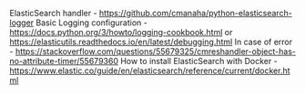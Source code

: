 ElasticSearch handler -  https://github.com/cmanaha/python-elasticsearch-logger
Basic Logging configuration - https://docs.python.org/3/howto/logging-cookbook.html or https://elasticutils.readthedocs.io/en/latest/debugging.html
In case of error  - https://stackoverflow.com/questions/55679325/cmreshandler-object-has-no-attribute-timer/55679360
How to install ElasticSearch with Docker - https://www.elastic.co/guide/en/elasticsearch/reference/current/docker.html
